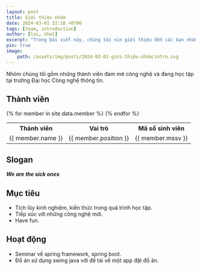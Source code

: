 ```yaml
---
layout: post
title: Giới thiệu nhóm
date: 2024-03-01 22:10 +0700
tags: [team, introduction]
author: [loi, nhat]
excerpt: "Trong bài viết này, chúng tôi xin giới thiệu đến các bạn nhóm của chúng tôi"
pin: true
image:
    path: /assets/img/posts/2024-03-01-giới-thiệu-nhóm/intro.svg
---
```



Nhóm chúng tôi gồm những thành viên đam mê công nghệ và đang học tập tại trường Đại học Công nghệ thông tin.

## Thành viên

<table>
  <tr>
    <th style="text-align:center">Thành viên</th>
    <th style="text-align:center">Vai trò</th>
    <th style="text-align:center">Mã số sinh viên</th>
  </tr>
  {% for member in site.data.member %}
  <tr>
    <td style="text-align:center">{{ member.name }}</td>
    <td style="text-align:center">{{ member.position }}</td>
    <td style="text-align:center">{{ member.mssv }}</td>
  </tr>
  {% endfor %}
</table>

## Slogan

***We are the sick ones***

## Mục tiêu

- Tích lũy kinh nghiệm, kiến thức trong quá trình học tập.
- Tiếp xúc với những công nghệ mới.
- Have fun.

## Hoạt động

- Seminar về spring framework, spring boot.
- Đồ án sử dụng swing java với đề tài về một app đặt đồ ăn.
